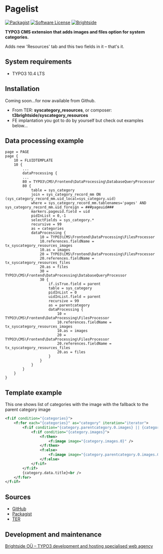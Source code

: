 # Pagelist
[![Packagist](https://img.shields.io/packagist/v/t3brightside/syscategory_resources.svg?style=flat)](https://packagist.org/packages/t3brightside/syscategory_resources)
[![Software License](https://img.shields.io/badge/license-GPLv3-brightgreen.svg?style=flat)](LICENSE)
[![Brightside](https://img.shields.io/badge/by-t3brightside.com-orange.svg?style=flat)](https://t3brightside.com)

**TYPO3 CMS extension that adds images and files option for system categories.**

Adds new 'Resources' tab and this two fields in it – that's it.

## System requirements

- TYPO3 10.4 LTS

## Installation

Coming soon...for now available from Github.
 - From TER: **syscategory_resources**, or composer: **t3brightside/syscategory_resources**
 - FE implantation you got to do by yourself but check out examples below...

## Data processing example
```typoscript
page = PAGE
page {
    10 = FLUIDTEMPLATE
    10 {
        ...
        dataProcessing {
        ...
        80 = TYPO3\CMS\Frontend\DataProcessing\DatabaseQueryProcessor
        80 {
            table = sys_category
            join = sys_category_record_mm ON (sys_category_record_mm.uid_local=sys_category.uid)
            where = sys_category_record_mm.tablenames='pages' AND sys_category_record_mm.uid_foreign = ###pageuid###
            markers.pageuid.field = uid
            pidInList = 0,-1
            selectFields = sys_category.*
            recursive = 99
            as = categories
            dataProcessing {
                10 = TYPO3\CMS\Frontend\DataProcessing\FilesProcessor
                10.references.fieldName = tx_syscategory_resources_images
                10.as = images
                20 = TYPO3\CMS\Frontend\DataProcessing\FilesProcessor
                20.references.fieldName = tx_syscategory_resources_files
                20.as = files
                30 = TYPO3\CMS\Frontend\DataProcessing\DatabaseQueryProcessor
                30 {
                    if.isTrue.field = parent
                    table = sys_category
                    pidInList = 0
                    uidInList.field = parent
                    recursive = 99
                    as = parentcategory
                    dataProcessing {
                        10 = TYPO3\CMS\Frontend\DataProcessing\FilesProcessor
                        10.references.fieldName = tx_syscategory_resources_images
                        10.as = images
                        20 = TYPO3\CMS\Frontend\DataProcessing\FilesProcessor
                        20.references.fieldName = tx_syscategory_resources_files
                        20.as = files
                    }
                }
            }
        }
    }
}  
```

## Template example
This one shows list of categories with the image with the fallback to the parent category image
```XML
<f:if condition="{categories}">
    <f:for each="{categories}" as="category" iteration="iterator">
        <f:if condition="{category.parentcategory.0.images} || {category.images}">
            <f:if condition="{category.images}">
                <f:then>
                    <f:image image="{category.images.0}" />
                </f:then>
                <f:else>
                    <f:image image="{category.parentcategory.0.images.0}" />
                </f:else>
            </f:if>
        </f:if>
        {category.data.title}<br />
    </f:for>
</f:if>
```

## Sources

-  [GitHub][a47ab545]
-  [Packagist][40819ab1]
-  [TER][15e0f507]

  [a47ab545]: https://github.com/t3brightside/syscategory_resources "GitHub"
  [40819ab1]: https://packagist.org/packages/t3brightside/syscategory_resources "Packagist"
  [15e0f507]: https://extensions.typo3.org/extension/syscategory_resources/ "Typo3 Extension Repository"

Development and maintenance
---------------------------

[Brightside OÜ – TYPO3 development and hosting specialised web agency][ab26eed2]

  [ab26eed2]: https://t3brightside.com/ "TYPO3 development and hosting specialised web agency"
